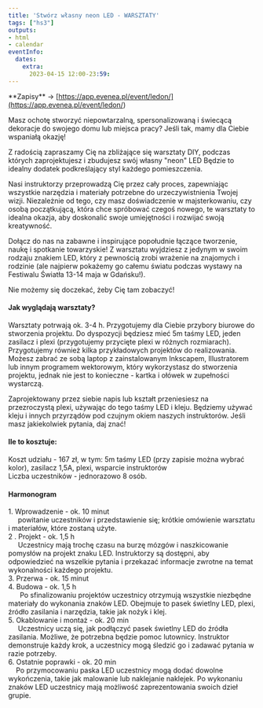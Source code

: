 ```yaml
---
title: 'Stwórz własny neon LED - WARSZTATY'
tags: ["hs3"]
outputs:
- html
- calendar
eventInfo:
  dates:
    extra:
      2023-04-15 12:00-23:59:
---
```

\*\*Zapisy\*\* -> [<https://app.evenea.pl/event/ledon/](https://app.evenea.pl/event/ledon/>)

 Masz ochotę stworzyć niepowtarzalną, spersonalizowaną i świecącą dekoracje do swojego domu lub miejsca pracy? Jeśli tak, mamy dla Ciebie wspaniałą okazję!

 Z radością zapraszamy Cię na zbliżające się warsztaty DIY, podczas których zaprojektujesz i zbudujesz swój własny "neon" LED Będzie to idealny dodatek podkreślający styl każdego pomieszczenia.

 Nasi instruktorzy przeprowadzą Cię przez cały proces, zapewniając wszystkie narzędzia i materiały potrzebne do urzeczywistnienia Twojej wizji. Niezależnie od tego, czy masz doświadczenie w majsterkowaniu, czy osobą początkującą, która chce spróbować czegoś nowego, te warsztaty to idealna okazja, aby doskonalić swoje umiejętności i rozwijać swoją kreatywność.

 Dołącz do nas na zabawne i inspirujące popołudnie łączące tworzenie, naukę i spotkanie towarzyskie! Z warsztatu wyjdziesz z jedynym w swoim rodzaju znakiem LED, który z pewnością zrobi wrażenie na znajomych i rodzinie (ale najpierw pokażemy go całemu światu podczas wystawy na Festiwalu Światła 13-14 maja w Gdańsku!).

 Nie możemy się doczekać, żeby Cię tam zobaczyć!

 #### Jak wyglądają warsztaty?

 Warsztaty potrwają ok. 3-4 h. Przygotujemy dla Ciebie przybory biurowe do stworzenia projektu. Do dyspozycji będziesz mieć 5m taśmy LED, jeden zasilacz i plexi (przygotujemy przycięte plexi w różnych rozmiarach). Przygotujemy również kilka przykładowych projektów do realizowania. Możesz zabrać ze sobą laptop z zainstalowanym Inkscapem, Illustratorem lub innym programem wektorowym, który wykorzystasz do stworzenia projektu, jednak nie jest to konieczne - kartka i ołówek w zupełności wystarczą.

 Zaprojektowany przez siebie napis lub kształt przeniesiesz na przezroczystą plexi, używając do tego taśmy LED i kleju. Będziemy używać kleju i innych przyrządów pod czujnym okiem naszych instruktorów. Jeśli masz jakiekolwiek pytania, daj znać!

 #### Ile to kosztuje: 

 Koszt udziału - 167 zł, w tym: 5m taśmy LED (przy zapisie można wybrać kolor), zasilacz 1,5A, plexi, wsparcie instruktorów  
Liczba uczestników - jednorazowo 8 osób.

 #### Harmonogram

 1\. Wprowadzenie \- ok\. 10 minut  
     powitanie uczestników i przedstawienie się; krótkie omówienie warsztatu i materiałów, które zostaną użyte.  
2 . Projekt - ok. 1,5 h  
     Uczestnicy mają trochę czasu na burzę mózgów i naszkicowanie pomysłów na projekt znaku LED. Instruktorzy są dostępni, aby odpowiedzieć na wszelkie pytania i przekazać informacje zwrotne na temat wykonalności każdego projektu.  
3\. Przerwa \- ok\. 15 minut  
4\. Budowa \- ok\. 1\,5 h  
      Po sfinalizowaniu projektów uczestnicy otrzymują wszystkie niezbędne materiały do wykonania znaków LED. Obejmuje to pasek świetlny LED, plexi, źródło zasilania i narzędzia, takie jak nożyk i klej.  
5\. Okablowanie i montaż \- ok\. 20 min  
     Uczestnicy uczą się, jak podłączyć pasek świetlny LED do źródła zasilania. Możliwe, że potrzebna będzie pomoc lutownicy. Instruktor demonstruje każdy krok, a uczestnicy mogą śledzić go i zadawać pytania w razie potrzeby.  
6\. Ostatnie poprawki \- ok\. 20 min  
    Po przymocowaniu paska LED uczestnicy mogą dodać dowolne wykończenia, takie jak malowanie lub naklejanie naklejek. Po wykonaniu znaków LED uczestnicy mają możliwość zaprezentowania swoich dzieł grupie. 

 
    